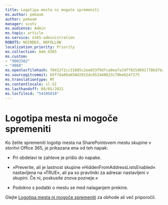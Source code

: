 ```yaml
---
title: Logotipa mesta ni mogoče spremeniti
ms.author: pebaum
author: pebaum
manager: scotv
ms.audience: Admin
ms.topic: article
ms.service: o365-administration
ROBOTS: NOINDEX, NOFOLLOW
localization_priority: Priority
ms.collection: Adm_O365
ms.custom:
- "9002502"
- "4868"
ms.openlocfilehash: f0412f2cc310d5c2ee033f9dfca0eafa19ff815d691778bd7ba6030e6c494bdd
ms.sourcegitcommit: b5f7da89a650d2915dc652449623c78be6247175
ms.translationtype: MT
ms.contentlocale: sl-SI
ms.lasthandoff: 08/05/2021
ms.locfileid: "54105018"
---
```

# <a name="unable-to-change-site-logo"></a>Logotipa mesta ni mogoče spremeniti

Ko želite spremeniti logotip mesta na SharePointovem mestu skupine v storitvi Office 365, je prikazana ena od teh napak:

- Pri obdelavi te zahteve je prišlo do napake.

- »Preverite, ali je lastnost skupine »HiddenFromAddressListsEnabled« nastavljena na »TRUE«, ali pa so pravilniki za adresar nastavljeni v skupini. Če ni, poskusite znova pozneje.«

- Podokno s podatki o mestu se med nalaganjem prekine.

Glejte [Logotipa mesta ni mogoče spremeniti](https://docs.microsoft.com/sharepoint/troubleshoot/sites/error-when-changing-o365-site-logo) za obhode ali več priporočil.
